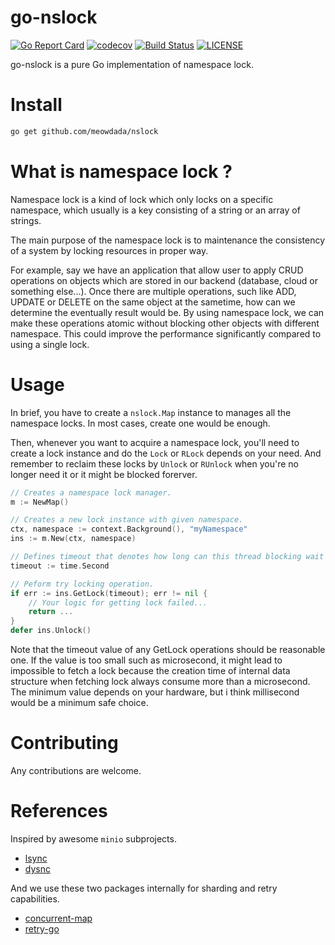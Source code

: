 go-nslock
=====
[![Go Report Card](https://goreportcard.com/badge/github.com/meowdada/go-nslock)](https://goreportcard.com/report/github.com/meowdada/go-nslock)
[![codecov](https://codecov.io/gh/MeowDada/go-nslock/branch/master/graph/badge.svg)](https://codecov.io/gh/MeowDada/go-nslock)
[![Build Status](https://travis-ci.org/MeowDada/go-nslock.svg?branch=master)](https://travis-ci.org/MeowDada/go-nslock)
[![LICENSE](https://img.shields.io/github/license/meowdada/go-nslock)](https://img.shields.io/github/license/meowdada/go-nslock)

go-nslock is a pure Go implementation of namespace lock.

# Install
```bash
go get github.com/meowdada/nslock
```

# What is namespace lock ?
Namespace lock is a kind of lock which only locks on a specific namespace, which usually is a key consisting of a string or an array of strings.

The main purpose of the namespace lock is to maintenance the consistency of a system by locking resources in proper way.

For example, say we have an application that allow user to apply CRUD operations on objects which are stored in our backend (database, cloud or something else...). Once there are multiple operations, such like ADD, UPDATE or DELETE on the same object at the sametime, how can we determine the eventually result would be. By using namespace lock, we can make these operations atomic without blocking other objects with different namespace. This could improve the performance significantly compared to using a single lock.

# Usage
In brief, you have to create a `nslock.Map` instance to manages all the namespace locks. In most cases, create one would be enough.

Then, whenever you want to acquire a namespace lock, you'll need to create a lock instance and do the `Lock` or `RLock` depends on your need. And remember to reclaim these locks by `Unlock` or `RUnlock` when you're no longer need it or it might be blocked forerver.

```go
// Creates a namespace lock manager.
m := NewMap()

// Creates a new lock instance with given namespace.
ctx, namespace := context.Background(), "myNamespace"
ins := m.New(ctx, namespace)

// Defines timeout that denotes how long can this thread blocking wait for fetching this locker.
timeout := time.Second

// Peform try locking operation.
if err := ins.GetLock(timeout); err != nil {
    // Your logic for getting lock failed...
    return ...
}
defer ins.Unlock()
```
Note that the timeout value of any GetLock operations should be reasonable one. If the value is too small such as microsecond, it might lead to impossible to fetch a lock because the creation time of internal data structure when fetching lock always consume more than a microsecond. The minimum value depends on your hardware, but i think millisecond would be a minimum safe choice.
# Contributing
Any contributions are welcome.

# References
Inspired by awesome `minio` subprojects.
* [lsync](https://github.com/minio/lsync)
* [dysnc](https://github.com/minio/dsync)

And we use these two packages internally for sharding and retry capabilities.
* [concurrent-map](https://github.com/orcaman/concurrent-map)
* [retry-go](https://github.com/avast/go-retry)